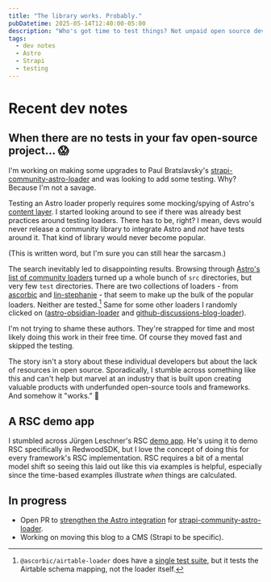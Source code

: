 ```yaml
---
title: "The library works. Probably."
pubDatetime: 2025-05-14T12:40:00-05:00
description: "Who's got time to test things? Not unpaid open source devs."
tags:
  - dev notes
  - Astro
  - Strapi
  - testing
---
```

# Recent dev notes
## When there are no tests in your fav open-source project... 😱

I'm working on making some upgrades to Paul Bratslavsky's [strapi-community-astro-loader] and was looking to add some testing. Why? Because I'm not a savage.

Testing an Astro loader properly requires some mocking/spying of Astro's [content layer]. I started looking around to see if there was already best practices around testing loaders.
There has to be, right? I mean, devs would never release a community library to integrate Astro and _not_ have tests around it. That kind of library would never become popular.

(This is  written word, but I'm sure you can still hear the sarcasm.)

The search inevitably led to disappointing results. Browsing through [Astro's list of community loaders] turned up a whole bunch of `src` directories, but very few `test` directories.
There are two collections of loaders - from [ascorbic] and [lin-stephanie] - that seem to make up the bulk of the popular loaders. Neither are tested.[^1]
Same for some other loaders I randomly clicked on ([astro-obsidian-loader] and [github-discussions-blog-loader]).

I'm not trying to shame these authors. They're strapped for time and most likely doing this work in their free time. Of course they moved fast and skipped the testing.

The story isn't a story about these individual developers but about the lack of resources in open source. 
Sporadically, I stumble across something like this and can't help but marvel at an industry that is built upon creating valuable products with underfunded open-source tools and frameworks.
And somehow it "works." 🤷

## A RSC demo app
I stumbled across Jürgen Leschner's RSC [demo app]. He's using it to demo RSC specifically in RedwoodSDK, but I love the concept of doing this for every framework's RSC implementation.
RSC requires a bit of a mental model shift so seeing this laid out like this via examples is helpful, especially since the time-based examples illustrate _when_ things are calculated.

## In progress
- Open PR to [strengthen the Astro integration] for [strapi-community-astro-loader].
- Working on moving this blog to a CMS (Strapi to be specific).

[^1]: `@ascorbic/airtable-loader` does have a [single test suite], but it tests the Airtable schema mapping, not the loader itself.

[strengthen the Astro integration]: https://github.com/PaulBratslavsky/strapi-community-astro-loader/pull/15
[strapi-community-astro-loader]: https://github.com/PaulBratslavsky/strapi-community-astro-loader
[content layer]: https://web.archive.org/web/20250329191522/https://astro.build/blog/content-layer-deep-dive/
[Astro's list of community loaders]: https://astro.build/integrations/?categories%5B%5D=loaders
[ascorbic]: https://github.com/ascorbic/astro-loaders
[lin-stephanie]: https://github.com/lin-stephanie/astro-loaders
[single test suite]: https://github.com/ascorbic/astro-loaders/blob/bb8aed2fd41632b9d304e3504f61f303d1be448b/packages/airtable/test/schema.test.ts
[github-discussions-blog-loader]: https://github.com/mattbrailsford/github-discussions-blog-loader
[astro-obsidian-loader]: https://github.com/aitorllj93/astro-loader-obsidian
[demo app]: https://redwood-minimal-rsc.jldec.workers.dev
